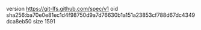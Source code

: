 version https://git-lfs.github.com/spec/v1
oid sha256:ba70e0e81ec1d4f98750d9a7d76630b1a151a23853cf788d67dc4349dca8eb50
size 1591
